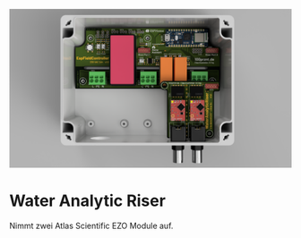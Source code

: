 ![CAD rendering EspFieldController PCB](docu/war_assembly.png)

# Water Analytic Riser
Nimmt zwei Atlas Scientific EZO Module auf.